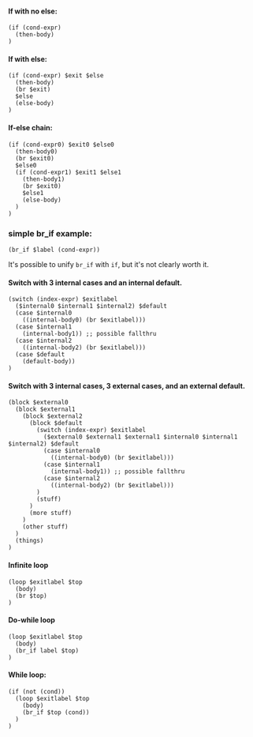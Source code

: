 #### If with no else:

```
(if (cond-expr)
  (then-body)
)
```

#### If with else:

```
(if (cond-expr) $exit $else
  (then-body)
  (br $exit)
  $else
  (else-body)
)
```

#### If-else chain:

```
(if (cond-expr0) $exit0 $else0
  (then-body0)
  (br $exit0)
  $else0
  (if (cond-expr1) $exit1 $else1
    (then-body1)
    (br $exit0)
    $else1
    (else-body)
  )
)
```

### simple br_if example:

```
(br_if $label (cond-expr))
```

It's possible to unify `br_if` with `if`, but it's not clearly worth it.

#### Switch with 3 internal cases and an internal default.

```
(switch (index-expr) $exitlabel
  ($internal0 $internal1 $internal2) $default
  (case $internal0
    ((internal-body0) (br $exitlabel)))
  (case $internal1
    (internal-body1)) ;; possible fallthru
  (case $internal2
    ((internal-body2) (br $exitlabel)))
  (case $default
    (default-body))
)
```

#### Switch with 3 internal cases, 3 external cases, and an external default.

```
(block $external0
  (block $external1
    (block $external2
      (block $default
        (switch (index-expr) $exitlabel
          ($external0 $external1 $external1 $internal0 $internal1 $internal2) $default
          (case $internal0
            ((internal-body0) (br $exitlabel)))
          (case $internal1
            (internal-body1)) ;; possible fallthru
          (case $internal2
            ((internal-body2) (br $exitlabel)))
        )
        (stuff)
      )
      (more stuff)
    )
    (other stuff)
  )
  (things)
)
```

#### Infinite loop

```
(loop $exitlabel $top
  (body)
  (br $top)
)
```

#### Do-while loop

```
(loop $exitlabel $top
  (body)
  (br_if label $top)
)
```

#### While loop:

```
(if (not (cond))
  (loop $exitlabel $top
    (body)
    (br_if $top (cond))
  )
)
```
